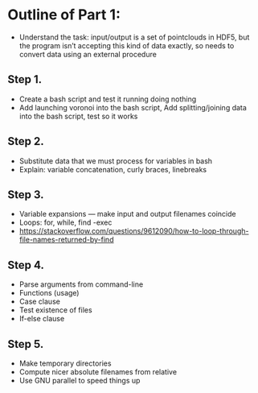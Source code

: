 
# Outline of Part 1:
  * Understand the task: input/output is a set of pointclouds in HDF5, but the program isn’t accepting this kind of data exactly, so needs to convert data using an external procedure

## Step 1.
  * Create a bash script and test it running doing nothing
  * Add launching voronoi into the bash script, Add splitting/joining data into the bash script, test so it works

## Step 2.
  * Substitute data that we must process for variables in bash
  * Explain: variable concatenation, curly braces, linebreaks

## Step 3.
  * Variable expansions — make input and output filenames coincide
  * Loops: for, while, find -exec
  * https://stackoverflow.com/questions/9612090/how-to-loop-through-file-names-returned-by-find 

## Step 4.
  * Parse arguments from command-line
  * Functions (usage)
  * Case clause 
  * Test existence of files 
  * If-else clause 

## Step 5. 
  * Make temporary directories
  * Compute nicer absolute filenames from relative 
  * Use GNU parallel to speed things up
